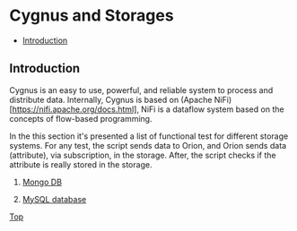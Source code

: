 # Cygnus and Storages #

* [Introduction](#introduction)

## Introduction ##

Cygnus is an easy to use, powerful, and reliable system to process and distribute data. Internally, Cygnus is based on (Apache NiFi)[https://nifi.apache.org/docs.html], NiFi is a dataflow system based on the concepts of flow-based programming.
  
In the this section it's presented a list of functional test for different storage systems.
For any test, the script sends data to Orion, and Orion sends data (attribute), via subscription, in the storage. 
After, the script checks if the attribute is really stored in the storage.

1. [Mongo DB](cygnus.mongo)

2. [MySQL database](cygnus.mysql)


[Top](#cygnus-and-storages)